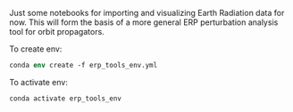 Just some notebooks for importing and visualizing Earth Radiation data for now.
This will form the basis of a more general ERP perturbation analysis tool for orbit propagators.

To create env:
```csh
conda env create -f erp_tools_env.yml
```

To activate env:
```csh
conda activate erp_tools_env
```